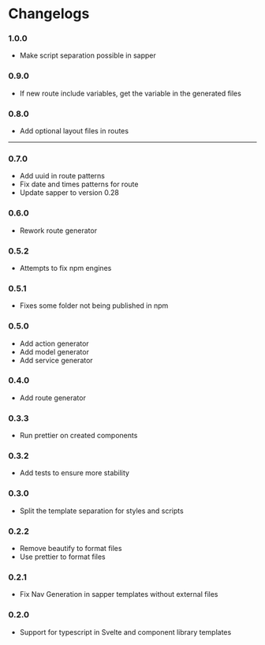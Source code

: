 # Changelogs

### 1.0.0

-   Make script separation possible in sapper

### 0.9.0

-   If new route include variables, get the variable in the generated files

### 0.8.0

-   Add optional layout files in routes

---

### 0.7.0

-   Add uuid in route patterns
-   Fix date and times patterns for route
-   Update sapper to version 0.28

### 0.6.0

-   Rework route generator

### 0.5.2

-   Attempts to fix npm engines

### 0.5.1

-   Fixes some folder not being published in npm

### 0.5.0

-   Add action generator
-   Add model generator
-   Add service generator

### 0.4.0

-   Add route generator

### 0.3.3

-   Run prettier on created components

### 0.3.2

-   Add tests to ensure more stability

### 0.3.0

-   Split the template separation for styles and scripts

### 0.2.2

-   Remove beautify to format files
-   Use prettier to format files

### 0.2.1

-   Fix Nav Generation in sapper templates without external files

### 0.2.0

-   Support for typescript in Svelte and component library templates
